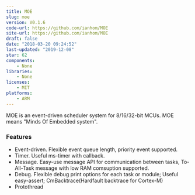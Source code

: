 ```yaml
---
title: MOE
slug: moe
version: V0.1.6
code-url: https://github.com/ianhom/MOE
site-url: https://github.com/ianhom/MOE
draft: false
date: "2018-03-20 09:24:52"
last-updated: "2019-12-08"
star: 62
components:
    - None
libraries:
    - None
licenses:
    - MIT
platforms:
    - ARM
---
```

MOE is an event-driven scheduler system for 8/16/32-bit MCUs. MOE means "Minds Of Embedded system".

<!--more-->

### Features

- Event-driven. Flexible event queue length, priority event supported.
- Timer. Useful ms-timer with callback.
- Message. Easy-use message API for communication between tasks, To-All-Task message with low RAM comsuption supported.
- Debug. Flexible debug print options for each task or module; Useful easy-assert; CmBacktrace(Hardfault backtrace for Cortex-M)
- Protothread

<!--github-projects-->
